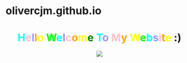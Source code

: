 # olivercjm.github.io
<html>
<head>
    <title>ok</title>
    <link rel="stylesheet" type="text/css" href="colorful.css">
</head>
<body>
    <div class="outer-circle1">
        <div class="inner-circle1">
            <H1 align="center"><font color=cyan>H</font><font color=pink>e</font><font color=#9e96ff>l</font><font color=orange>l</font><font color=yellow>o</font> <font color=lime>W</font><font color=cyan>e</font><font color=#9d95f5>l</font><font color=pink>c</font><font color=orange>o</font><font color=yellow>m</font><font color=green>e</font> <font color=cyan>T</font><font color=#9d95f5>o</font> <font color=pink>M</font><font color=orange>y</font> <font color=yellow>W</font><font color=lime>e</font><font color=cyan>b</font><font color=#9d95f5>s</font><font color=pink>i</font><font color=orange>t</font><font color=yellow>e</font> :)</H1>
            <center><div class="outer-circle2"></div></center>
            <center><img src="https://olivercjm.github.io/lesson_activity/getogif.gif" type="image/gif"></center>
        </div>
    </div>

    
    
</body>
</html>





